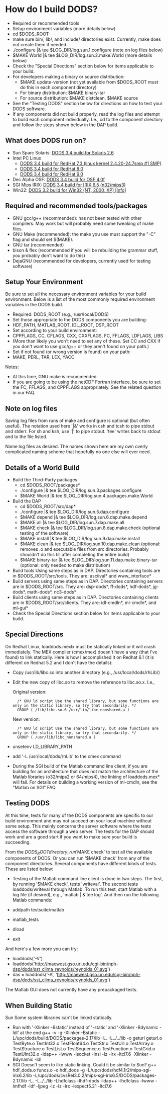 # How do I build DODS?

* Required or recommended tools
* Setup environment variables (more details below)
* cd $DODS_ROOT
* make sure bin/, lib/, and include/ directories exist. Currently, make does not create them if needed.
* ./configure |& tee $LOG_DIR/log.sun.1.configure (note on log files below)
* $MAKE World |& tee $LOG_DIR/log.sun.2.make.World (more details below)
* Check the "Special Directions" section below for items applicable to your build.
* For developers making a binary or source distribution:
  * $MAKE update-version (not yet available from $DODS_ROOT must do this in each component directory)
  * For binary distribution: $MAKE binary-tar
  * For source distribution: $MAKE distclean, $MAKE source
* See the "Testing DODS" section below for directions on how to test your DODS software.
* If any components did not build properly, read the log files and attempt to build each component individually. I.e., cd to the component directory and follow the steps shown below in the DAP build.

## What does DODS run on?

* Sun Sparc Solaris:
[DODS 3.4 build for Solaris 2.6](https://www.opendap.org/pub/dods/DODS-3.4/binary/sparc-sun-solaris2.6/)
* Intel PC Linux
    * [DODS 3.4 build for RedHat 7.3 (linux kernel 2.4.20-24.7smp #1 SMP)](https://www.opendap.org/pub/dods/DODS-3.4/binary/i686-pc-linuxRH7.3/)
    * [DODS 3.4 build for RedHat 8.0](https://www.opendap.org/pub/dods/DODS-3.4/binary/i686-pc-linuxRH8.0/)
    * [DODS 3.4 build for RedHat 9.0](https://www.opendap.org/pub/dods/DODS-3.4/binary/i686-pc-linuxRH9.0/)
* Dec Alpha OSF: [DODS 3.4 build for OSF 4.0f](https://www.opendap.org/pub/dods/DODS-3.4/binary/alphaev5-dec-osf4.0f/)
* SGI Mips IRIX: [DODS 3.4 build for IRIX 6.5 (n32/mips3)](https://www.opendap.org/pub/dods/DODS-3.4/binary/mips-sgi-irix6.5n32-mips3/)
* Win32: [DODS 3.2 build for Win32 (NT, 2000, XP) [info]](https://www.opendap.org/pub/dods/DODS-3.4/win32/)

## Required and recommended tools/packages

* GNU gcc/g++ (recommended): has not been tested with other compilers. May work but will probably need some tweaking of make files.
* GNU Make (recommended): the make you use must support the "-C" flag and should set $(MAKE).
* GNU tar (recommended)
* bison & flex (recommended if you will be rebuilding the grammar stuff, you probably don't want to do this)
* DejaGNU (recommended for developers, currently used for testing software)

## Setup Your Environment

Be sure to set all the necessary environment variables for your build environment. Below is a list of the most commonly required environment variables in the DODS build.

* Required: DODS_ROOT (e.g., /usr/local/DODS)
* Set those appropriate to the DODS components you are building:
* HDF_PATH, MATLAB_ROOT, IDL_ROOT, DSP_ROOT
* Set according to your build environment:
* CPPFLAGS, CC, CFLAGS, CXX, CXXFLAGS, FC, FFLAGS, LDFLAGS, LIBS
* (More than likely you won't need to set any of these. Set CC and CXX if you don't want to use gcc/g++ or they aren't found on your path.)
* Set if not found (or wrong version is found) on your path:
* MAKE, PERL, TAR, LEX, YACC

Notes:

* At this time, GNU make is recommended.
* If you are going to be using the netCDF Fortran interface, be sure to set the FC, FFLAGS, and CPPFLAGS appropriately. See the related question in our FAQ.

## Note on log files

Saving log files from runs of make and configure is optional (but often useful). The notation used here '|&' works in csh and tcsh to pipe stdout and stderr. For sh and ksh, use '|' to pipe stdout. 'tee' writes back to stdout and to the file listed.

Name log files as desired. The names shown here are my own overly complicated naming scheme that hopefully no one else will ever need.

## Details of a World Build

* Build the Third-Party packages
  * cd $DODS_ROOT/packages*
  * ./configure |& tee $LOG_DIR/log.sun.3.packages.configure
  * $MAKE World |& tee $LOG_DIR/log.sun.4.packages.make.World
* Build the DAP
  * cd $DODS_ROOT/src/dap*
  * ./configure |& tee $LOG_DIR/log.sun.5.dap.configure
  * $MAKE depend |& tee $LOG_DIR/log.sun.6.dap.make.depend
  * $MAKE all |& tee $LOG_DIR/log.sun.7.dap.make.all
  * $MAKE check |& tee $LOG_DIR/log.sun.8.dap.make.check (optional testing of the software)
  * $MAKE install |& tee $LOG_DIR/log.sun.9.dap.make.install
  * $MAKE clean |& tee $LOG_DIR/log.sun.10.dap.make.clean (optional: removes .o and executable files from src directories. Probably shouldn't do this till after completing the entire build)
  * $MAKE binary-tar |& tee $LOG_DIR/log.sun.11.dap.make.binary-tar (optional: only needed to make distribution)
* Build tools Using same steps as in DAP. Directories containing tools are in $DODS_ROOT/src/tools. They are: asciival* and www_interface*
* Build servers using same steps as in DAP. Directories containing servers are in $DODS_ROOT/src. They are: dsp-dods*, ff-dods*, hdf-dods*, jg-dods*, math-dods*, nc3-dods*
* Build clients using same steps as in DAP. Directories containing clients are in $DODS_ROOT/src/clients. They are: idl-cmdln*, ml-cmdln*, and ml-gui*
* Check the Special Directions section below for items applicable to your build.

## Special Directions

On Redhat Linux, loaddods.mexlx must be statically linked or it will crash immediately. The MEX compiler (cmex/mex) doesn't have a way (that I've found) to link statically. Here is how I accomplished it on Redhat 6.1 (it is different on Redhat 5.2 and I don't have the details):

* Copy /usr/lib/libc.so into another directory (e.g., /usr/local/dods/rhLib/)
* Edit the new copy of libc.so to remove the reference to libc.so.x. I.e.,

    Original version:


        /* GNU ld script Use the shared library, but some functions are only in the static library, so try that secondarily. */ 
        GROUP ( /lib/libc.so.6 /usr/lib/libc_nonshared.a )

    New version:

        /* GNU ld script Use the shared library, but some functions are only in the static library, so try that secondarily. */
        GROUP ( /usr/lib/libc_nonshared.a )

* unsetenv LD_LIBRARY_PATH
* add '-L /usr/local/dods/rhLib' to the cmex command
* During the SGI build of the Matlab command line client, if you are building for an architecture that does not match the architecture of the Matlab libraries (o32/mips2 or 64/mips4), the linking of loaddods.mex* will fail. For details on building a working version of ml-cmdln, see the "Matlab on SGI" FAQ.

## Testing DODS

At this time, tests for many of the DODS components are specific to our build environment and may not succeed on your local machine without some setup. This mainly concerns the server software where the tests access the software through a web server. The tests for the DAP should work and are a good start if you want to make sure your build is succeeding.

From the $DODS_ROOT directory, run '$MAKE check' to test all the available components of DODS. Or you can run '$MAKE check' from any of the component directories. Several components have different kinds of tests. These are listed below:

* Testing of the Matlab command line client is done in two steps. The first, by running '$MAKE check', tests 'writeval'. The second tests loaddods/writeval through Matlab. To run this test, start Matlab with a log file (if desired), e.g., 'matlab | & tee log'. And then run the following Matlab commands:

* addpath testsuite/matlab
* matlab_tests
* dload
* exit

And here's a few more you can try:

* loaddods('-V')
* loaddods('http://maewest.gso.uri.edu/cgi-bin/nph-dsp/dods/sst_clima_reynolds/reynolds_01.avg')
* das = loaddods('-A', 'http://maewest.gso.uri.edu/cgi-bin/nph-dsp/dods/sst_clima_reynolds/reynolds_01.avg')

The Matlab GUI does not currently have any prepackaged tests.

## When Building Static

Sun Some system libraries can't be linked statically.

* Run with '-Xlinker -Bstatic' instead of '-static' and '-Xlinker -Bdynamic -ldl' at the end g++ -v -g -Xlinker -Bstatic -L/upc/dods/build/DODS/packages-2.17/lib -L. -L../../lib -o geturl geturl.o TestByte.o TestInt32.o TestFloat64.o TestStr.o TestUrl.o TestArray.o TestStructure.o TestList.o TestSequence.o TestFunction.o TestGrid.o TestUInt32.o -ldap++ -lwww -lsocket -lnsl -lz -lrx -ltcl7.6 -Xlinker -Bdynamic -ldl
* SGI Doesn't seem to like static linking. Could it be similar to Sun? g++ hdf_dods.o funcs.o -o hdf_dods -g -L/upc/dods/hdf4.1r2/mips-sgi-irix6.2/lib -L/upc/dods/cvsRel3.0.2/mips-sgi-irix6.5/DODS/packages-2.17/lib -L. -L../../lib -Lhdfclass -lhdf-dods -ldap++ -lhdfclass -lwww -lmfhdf -ldf -ljpeg -lz -lz -lrx -lexpect5.21 -ltcl7.6